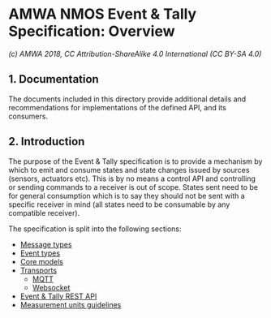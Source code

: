 # AMWA NMOS Event & Tally Specification: Overview

_(c) AMWA 2018, CC Attribution-ShareAlike 4.0 International (CC BY-SA 4.0)_

## 1. Documentation

The documents included in this directory provide additional details and recommendations for implementations of the defined API, and its consumers.

## 2. Introduction

The purpose of the Event & Tally specification is to provide a mechanism by which to emit and consume states and state changes issued by sources (sensors, actuators etc). This is by no means a control API and controlling or sending commands to a receiver is out of scope. States sent need to be for general consumption which is to say they should not be sent with a specific receiver in mind (all states need to be consumable by any compatible receiver).

The specification is split into the following sections:

* [Message types](2.0.%20Message%20types.md)
* [Event types](3.0.%20Event%20types.md)
* [Core models](4.0.%20Core%20models.md)
* [Transports](5.0.%20Transports.md)
  * [MQTT](5.1.%20Transport%20-%20MQTT.md)
  * [Websocket](5.2.%20Transport%20-%20Websocket.md)  
* [Event & Tally REST API](6.0.%20Event%20and%20tally%20rest%20api.md)
* [Measurement units guidelines](7.0.%20Measurement%20units%20guidelines.md)